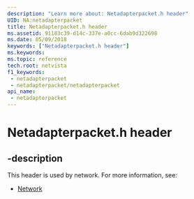 ```yaml
---
description: "Learn more about: Netadapterpacket.h header"
UID: NA:netadapterpacket
title: Netadapterpacket.h header
ms.assetid: 91183c39-d14c-337e-a0cc-6dab9d322698
ms.date: 05/09/2018
keywords: ["Netadapterpacket.h header"]
ms.keywords: 
ms.topic: reference
tech.root: netvista
f1_keywords:
 - netadapterpacket
 - netadapterpacket/netadapterpacket
api_name:
 - netadapterpacket
---
```


# Netadapterpacket.h header


## -description

This header is used by network. For more information, see:

- [Network](../_netvista/index.md)

